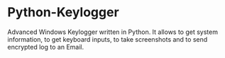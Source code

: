 # Python-Keylogger
Advanced Windows Keylogger written in Python. It allows to get system information, to get keyboard inputs, to take screenshots and to send encrypted log to an Email.  
